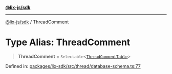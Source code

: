 [**@lix-js/sdk**](../README.md)

***

[@lix-js/sdk](../README.md) / ThreadComment

# Type Alias: ThreadComment

> **ThreadComment** = `Selectable`\<[`ThreadCommentTable`](ThreadCommentTable.md)\>

Defined in: [packages/lix-sdk/src/thread/database-schema.ts:77](https://github.com/opral/monorepo/blob/9bfa52db93cdc611a0e5ae280016f4a334c2a6ac/packages/lix-sdk/src/thread/database-schema.ts#L77)
